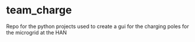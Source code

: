 # team_charge
Repo for the python projects used to create a gui for the charging poles for the microgrid at the HAN
